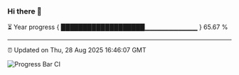 ### Hi there 👋

⏳ Year progress { ███████████████████▁▁▁▁▁▁▁▁▁▁▁ } 65.67 %

---

⏰ Updated on Thu, 28 Aug 2025 16:46:07 GMT

![Progress Bar CI](https://github.com/IshwaranRudhara/GIT-ACTION/workflows/Progress%20Bar%20CI/badge.svg)
